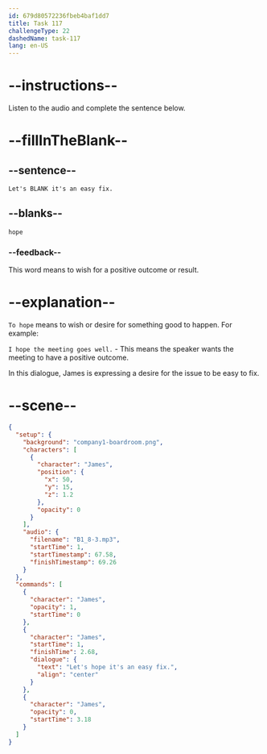 ```yaml
---
id: 679d80572236fbeb4baf1dd7
title: Task 117
challengeType: 22
dashedName: task-117
lang: en-US
---
```


<!-- (Audio) James: Let's hope it's an easy fix. -->

# --instructions--

Listen to the audio and complete the sentence below.

# --fillInTheBlank--

## --sentence--

`Let's BLANK it's an easy fix.`

## --blanks--

`hope`

### --feedback--

This word means to wish for a positive outcome or result.

# --explanation--

`To hope` means to wish or desire for something good to happen. For example:

`I hope the meeting goes well.` - This means the speaker wants the meeting to have a positive outcome.

In this dialogue, James is expressing a desire for the issue to be easy to fix.

# --scene--

```json
{
  "setup": {
    "background": "company1-boardroom.png",
    "characters": [
      {
        "character": "James",
        "position": {
          "x": 50,
          "y": 15,
          "z": 1.2
        },
        "opacity": 0
      }
    ],
    "audio": {
      "filename": "B1_8-3.mp3",
      "startTime": 1,
      "startTimestamp": 67.58,
      "finishTimestamp": 69.26
    }
  },
  "commands": [
    {
      "character": "James",
      "opacity": 1,
      "startTime": 0
    },
    {
      "character": "James",
      "startTime": 1,
      "finishTime": 2.68,
      "dialogue": {
        "text": "Let's hope it's an easy fix.",
        "align": "center"
      }
    },
    {
      "character": "James",
      "opacity": 0,
      "startTime": 3.18
    }
  ]
}
```
